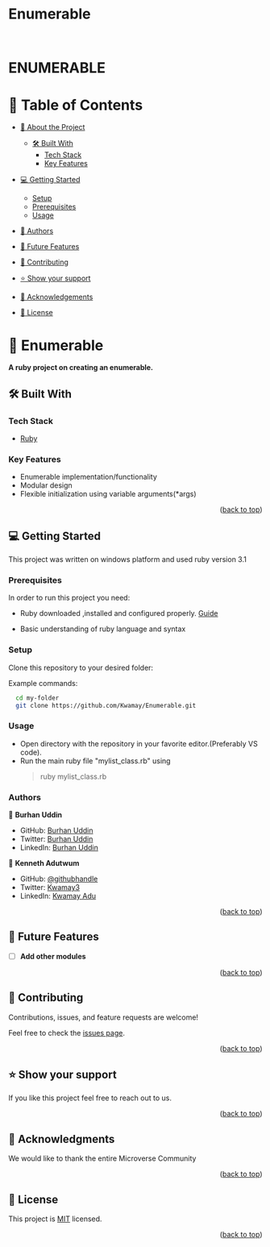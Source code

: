 # Enumerable<div align="center">  <br/>
  <h1><b> ENUMERABLE</b>
</div>

# 📗 Table of Contents

- [📖 About the Project](#about-project)
  - [🛠 Built With](#built-with)
    - [Tech Stack](#tech-stack)
    - [Key Features](#key-features)

- [💻 Getting Started](#getting-started)
  - [Setup](#setup)
  - [Prerequisites](#prerequisites)
  - [Usage](#usage)
- [👥 Authors](#authors)
- [🔭 Future Features](#future-features)
- [🤝 Contributing](#contributing)
- [⭐️ Show your support](#support)
- [🙏 Acknowledgements](#acknowledgements)
- [📝 License](#license)


# 📖 Enumerable <a name="about-project"></a>


**A ruby project on creating an enumerable.**



## 🛠 Built With <a name="built-with"></a>

### Tech Stack <a name="tech-stack"></a>

  <ul>
    <li><a href="https://www.ruby-lang.org/en/">Ruby</a></li>
  </ul>

<!-- Features -->

### Key Features <a name="key-features"></a>
- Enumerable implementation/functionality
- Modular design
- Flexible initialization using variable arguments(*args)

<p align="right">(<a href="#readme-top">back to top</a>)</p>

<!-- GETTING STARTED -->

## 💻 Getting Started <a name="getting-started"></a>

This project was written on windows platform and used ruby version 3.1

### Prerequisites

In order to run this project you need:

- Ruby downloaded ,installed and configured properly. [Guide](https://www.ruby-lang.org/en/downloads/releases/)

- Basic understanding of ruby language and syntax

### Setup

Clone this repository to your desired folder:


Example commands:

```sh
  cd my-folder
  git clone https://github.com/Kwamay/Enumerable.git
```


### Usage

- Open directory with the repository in your favorite editor.(Preferably VS code).
- Run the main ruby file "mylist_class.rb" using
    > ruby mylist_class.rb

### Authors

👤 **Burhan Uddin**

- GitHub: [Burhan Uddin](https://github.com/BHObserver/)
- Twitter: [Burhan Uddin](https://twitter.com/BurhanU14173360)
- LinkedIn: [Burhan Uddin](https://www.linkedin.com/in/bhobserver/)

👤 **Kenneth Adutwum**

- GitHub: [@githubhandle](https://github.com/Kwamay)
- Twitter: [Kwamay3](https://twitter.com/Kwamay3)
- LinkedIn: [Kwamay Adu](https://linkedin.com/in/кωαмαу-adu)

<p align="right">(<a href="#readme-top">back to top</a>)</p>




<!-- CONTRIBUTING -->

<!-- FUTURE FEATURES -->

## 🔭 Future Features <a name="future-features"></a>

- [ ] **Add other modules**

<p align="right">(<a href="#readme-top">back to top</a>)</p>

## 🤝 Contributing <a name="contributing"></a>

Contributions, issues, and feature requests are welcome!

Feel free to check the [issues page](https://github.com/Kwamay/Enumerable/issues).

<p align="right">(<a href="#readme-top">back to top</a>)</p>

<!-- SUPPORT -->

## ⭐️ Show your support <a name="support"></a>


If you like this project feel free to reach out to us.


<p align="right">(<a href="#readme-top">back to top</a>)</p>

<!-- ACKNOWLEDGEMENTS -->

## 🙏 Acknowledgments <a name="acknowledgements"></a>

We would like to thank the entire Microverse Community

<p align="right">(<a href="#readme-top">back to top</a>)</p>


<!-- LICENSE -->

## 📝 License <a name="license"></a>

This project is [MIT](./LICENSE) licensed.


<p align="right">(<a href="#readme-top">back to top</a>)</p>
